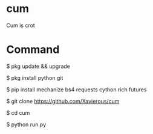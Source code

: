# cum
Cum is crot

# Command
$ pkg update && upgrade

$ pkg install python git

$ pip install mechanize bs4 requests cython rich futures

$ git clone https://github.com/Xavierous/cum

$ cd cum

$ python run.py
